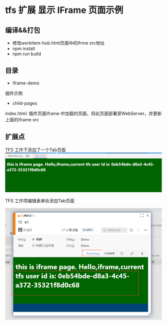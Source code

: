 # tfs 扩展 显示 IFrame 页面示例

## 编译&&打包

- 修改workitem-hub.html页面中的ifrme src地址
- npm install
- npm run build


## 目录

- iframe-demo

插件示例

- child-pages

index.html: 插件页面iframe 中加载的页面，将此页面部署至WebServer，并更新上面的iframe src


## 扩展点

TFS 工作下添加了一个Tab页面
![](imgs/tfs-work-hub-tab.png)

TFS 工作项编辑表单处添加Tab页面

![](imgs/tfs-workitem-form-tab.png)